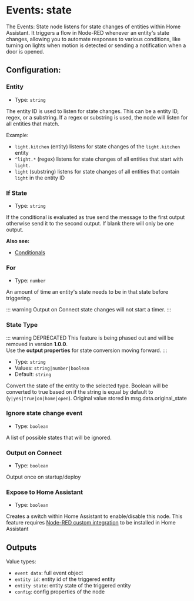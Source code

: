 # Events: state

The Events: State node listens for state changes of entities within Home Assistant. It triggers a flow in Node-RED whenever an entity's state changes, allowing you to automate responses to various conditions, like turning on lights when motion is detected or sending a notification when a door is opened.

## Configuration:

### Entity <Badge text="required"/>

- Type: `string`

The entity ID is used to listen for state changes. This can be a entity ID, regex, or a substring. If a regex or substring is used, the node will listen for all entities that match.

Example:

- `light.kitchen` (entity) listens for state changes of the `light.kitchen` entity
- `^light.*` (regex) listens for state changes of all entities that start with `light.`
- `light` (substring) listens for state changes of all entities that contain `light` in the entity ID

### If State

- Type: `string`

If the conditional is evaluated as true send the message to the first output otherwise send it to the second output. If blank there will only be one output.

**Also see:**

- [Conditionals](/guide/conditionals.md)

### For

- Type: `number`

An amount of time an entity's state needs to be in that state before triggering.

::: warning
Output on Connect state changes will not start a timer.
:::

### State Type

::: warning DEPRECATED
This feature is being phased out and will be removed in version **1.0.0**.  
Use the **output properties** for state conversion moving forward.
:::

- Type: `string`
- Values: `string|number|boolean`
- Default: `string`

Convert the state of the entity to the selected type. Boolean will be converted to true based on if the string is equal by default to (`y|yes|true|on|home|open`). Original value stored in msg.data.original_state

### Ignore state change event

- Type: `boolean`

A list of possible states that will be ignored.

### Output on Connect

- Type: `boolean`

Output once on startup/deploy

### Expose to Home Assistant

- Type: `boolean`

Creates a switch within Home Assistant to enable/disable this node. This feature requires [Node-RED custom integration](https://github.com/zachowj/hass-node-red) to be installed in Home Assistant

## Outputs

Value types:

- `event data`: full event object
- `entity id`: entity id of the triggered entity
- `entity state`: entity state of the triggered entity
- `config`: config properties of the node
